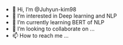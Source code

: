 - 👋 Hi, I’m @Juhyun-kim98
- 👀 I’m interested in Deep learning and NLP
- 🌱 I’m currently learning BERT of NLP
- 💞️ I’m looking to collaborate on ...
- 📫 How to reach me ...

<!---
Juhyun-kim98/Juhyun-kim98 is a ✨ special ✨ repository because its `README.md` (this file) appears on your GitHub profile.
You can click the Preview link to take a look at your changes.
--->
